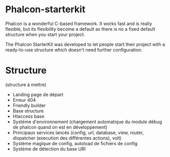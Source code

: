 Phalcon-starterkit
==================

Phalcon is a wonderful C-based framework. It works fast and is really flexible, but its flexibility become a default as there is no a fixed default structure when you start your project.

The Phalcon StarterKit was developed to let people start their project with a ready-to-use structure which doesn't need further configuration.

Structure
=========

(structure à mettre)

- Landing page de départ
- Erreur 404
- Friendly builder
- Base structure
- Htaccess base
- Système d'environnement (chargement automatique du module débug de phalcon quand on est en développement)
- Principaux services lancés (config, url, database, view, router, dispatcher (execution des différentes actions), volt)
- Système magique de config, autoload de fichiers de config
- Système de détection du base URI
